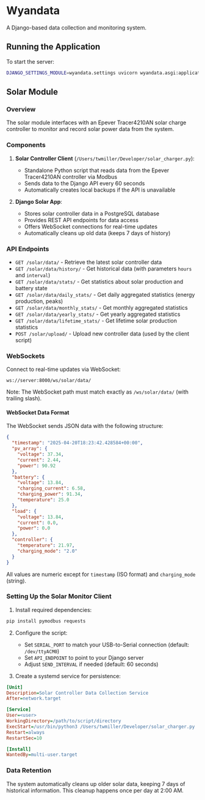 # Wyandata

A Django-based data collection and monitoring system.

## Running the Application

To start the server:

```bash
DJANGO_SETTINGS_MODULE=wyandata.settings uvicorn wyandata.asgi:application --host 0.0.0.0 --port 8000
```

## Solar Module

### Overview

The solar module interfaces with an Epever Tracer4210AN solar charge controller to monitor and record solar power data from the system.

### Components

1. **Solar Controller Client** (`/Users/twmiller/Developer/solar_charger.py`):
   - Standalone Python script that reads data from the Epever Tracer4210AN controller via Modbus
   - Sends data to the Django API every 60 seconds
   - Automatically creates local backups if the API is unavailable

2. **Django Solar App**:
   - Stores solar controller data in a PostgreSQL database
   - Provides REST API endpoints for data access
   - Offers WebSocket connections for real-time updates
   - Automatically cleans up old data (keeps 7 days of history)

### API Endpoints

- `GET /solar/data/` - Retrieve the latest solar controller data
- `GET /solar/data/history/` - Get historical data (with parameters `hours` and `interval`)
- `GET /solar/data/stats/` - Get statistics about solar production and battery state
- `GET /solar/data/daily_stats/` - Get daily aggregated statistics (energy production, peaks)
- `GET /solar/data/monthly_stats/` - Get monthly aggregated statistics
- `GET /solar/data/yearly_stats/` - Get yearly aggregated statistics
- `GET /solar/data/lifetime_stats/` - Get lifetime solar production statistics
- `POST /solar/upload/` - Upload new controller data (used by the client script)

### WebSockets

Connect to real-time updates via WebSocket:
```
ws://server:8000/ws/solar/data/
```

Note: The WebSocket path must match exactly as `/ws/solar/data/` (with trailing slash).

#### WebSocket Data Format

The WebSocket sends JSON data with the following structure:
```json
{
  "timestamp": "2025-04-20T18:23:42.428584+00:00",
  "pv_array": {
    "voltage": 37.34,
    "current": 2.44,
    "power": 90.92
  },
  "battery": {
    "voltage": 13.84,
    "charging_current": 6.58,
    "charging_power": 91.34,
    "temperature": 25.0
  },
  "load": {
    "voltage": 13.84,
    "current": 0.0,
    "power": 0.0
  },
  "controller": {
    "temperature": 21.97,
    "charging_mode": "2.0"
  }
}
```

All values are numeric except for `timestamp` (ISO format) and `charging_mode` (string).

### Setting Up the Solar Monitor Client

1. Install required dependencies:
```bash
pip install pymodbus requests
```

2. Configure the script:
   - Set `SERIAL_PORT` to match your USB-to-Serial connection (default: `/dev/ttyACM0`)
   - Set `API_ENDPOINT` to point to your Django server
   - Adjust `SEND_INTERVAL` if needed (default: 60 seconds)

3. Create a systemd service for persistence:
```ini
[Unit]
Description=Solar Controller Data Collection Service
After=network.target

[Service]
User=<user>
WorkingDirectory=/path/to/script/directory
ExecStart=/usr/bin/python3 /Users/twmiller/Developer/solar_charger.py
Restart=always
RestartSec=10

[Install]
WantedBy=multi-user.target
```

### Data Retention

The system automatically cleans up older solar data, keeping 7 days of historical information. This cleanup happens once per day at 2:00 AM.

